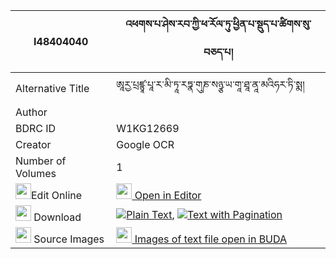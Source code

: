|I48404040|འཕགས་པ་ཤེས་རབ་ཀྱི་ཕ་རོལ་ཏུ་ཕྱིན་པ་སྡུད་པ་ཚིགས་སུ་བཅད་པ། 
| --- | --- 
|Alternative Title |ཨཱརྱ་པྲཛྙཱ་པཱ་ར་མི་ཏཱ་རཏྣ་གུཎ་སཉྩ་ཡ་གཱ་ཐཱ་ནཱ་མའིཧར་ཏི་སྨ།
|Author | 
|BDRC ID | W1KG12669
|Creator | Google OCR
|Number of Volumes| 1
|<img width="25" src="https://img.icons8.com/color/25/000000/edit-property.png">Edit Online| [<img width="25" src="https://avatars.githubusercontent.com/u/45091458?s=200&v=4"> Open in Editor](http://editor.openpecha.org/I48404040)
|<img width="25" src="https://img.icons8.com/fluent/48/000000/download-2.png"/>  Download | [![](https://img.icons8.com/color/20/000000/txt.png)Plain Text](https://github.com/Openpecha/I48404040/releases/download/v1/pakpa_sherab_kyi_parol_tu_chin_plain_I48404040.zip), [![](https://img.icons8.com/color/20/000000/txt.png)Text with Pagination](https://github.com/Openpecha/I48404040/releases/download/v1/pakpa_sherab_kyi_parol_tu_chin_pages_I48404040.zip)
|<img width="25" src="https://img.icons8.com/plasticine/100/000000/pictures-folder.png"/>  Source Images | [<img width="25" src="https://library.bdrc.io/icons/BUDA-small.svg"> Images of text file open in BUDA](https://library.bdrc.io/show/bdr:W1KG12669)